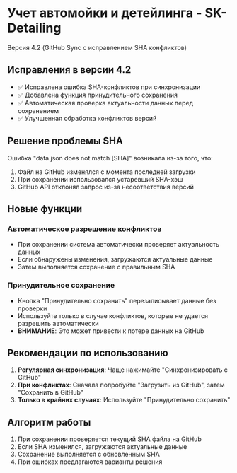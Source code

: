 # Учет автомойки и детейлинга - SK-Detailing

Версия 4.2 (GitHub Sync с исправлением SHA конфликтов)

## Исправления в версии 4.2

- ✅ Исправлена ошибка SHA-конфликтов при синхронизации
- ✅ Добавлена функция принудительного сохранения
- ✅ Автоматическая проверка актуальности данных перед сохранением
- ✅ Улучшенная обработка конфликтов версий

## Решение проблемы SHA

Ошибка "data.json does not match [SHA]" возникала из-за того, что:

1. Файл на GitHub изменялся с момента последней загрузки
2. При сохранении использовался устаревший SHA-хэш
3. GitHub API отклонял запрос из-за несоответствия версий

## Новые функции

### Автоматическое разрешение конфликтов
- При сохранении система автоматически проверяет актуальность данных
- Если обнаружены изменения, загружаются актуальные данные
- Затем выполняется сохранение с правильным SHA

### Принудительное сохранение
- Кнопка "Принудительно сохранить" перезаписывает данные без проверки
- Используйте только в случае конфликтов, которые не удается разрешить автоматически
- **ВНИМАНИЕ**: Это может привести к потере данных на GitHub

## Рекомендации по использованию

1. **Регулярная синхронизация**: Чаще нажимайте "Синхронизировать с GitHub"
2. **При конфликтах**: Сначала попробуйте "Загрузить из GitHub", затем "Сохранить в GitHub"
3. **Только в крайних случаях**: Используйте "Принудительно сохранить"

## Алгоритм работы

1. При сохранении проверяется текущий SHA файла на GitHub
2. Если SHA изменился, загружаются актуальные данные
3. Сохранение выполняется с обновленным SHA
4. При ошибках предлагаются варианты решения